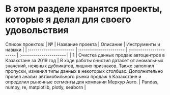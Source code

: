 # В этом разделе хранятся проекты, которые я делал для своего удовольствия
Список проектов:
| № | Название проекта | Описание | Инструменты и навыки |
| :---------------------- | :---------------------- | :---------------------- | :---------------------- |
| 1 | Очистка данных продаж автоцентров в Казахстане за 2019 год | В ходе работы очистил датасет от аномальных значений, неявных дубликатов, лишних признаков. Также заполнил пропуски, изменил типы данных в некоторых столбцах. Дополнительно провел анализ автомобильного рынка продаж в Казахстане и определил рыночные сегменты для компании Меркур Авто. | Pandas, numpy, re, matplotlib, plotly, seaborn |
